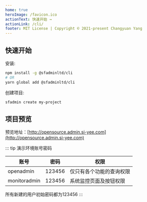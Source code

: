 ```yaml
---
home: true
heroImage: /favicon.ico
actionText: 快速开始 →
actionLink: /cli/
footer: MIT License | Copyright © 2021-present Changyuan Yang
---
```


## 快速开始

安装:

``` bash
npm install -g @sfadminltd/cli
# OR
yarn global add @sfadminltd/cli
```

创建项目:

``` bash
sfadmin create my-project
```

## 项目预览

预览地址：[http://opensource.admin.si-yee.com](http://opensource.admin.si-yee.com)

::: tip 演示环境账号密码

| 账号         | 密码   | 权限                     |
| ------------ | ------ | ------------------------ |
| openadmin    | 123456 | 仅只有各个功能的查询权限 |
| monitoradmin | 123456 | 系统监控页面及按钮权限   |

所有新建的用户初始密码都为123456
:::